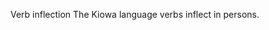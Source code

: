 Verb inflection
The Kiowa language verbs inflect in persons.













































